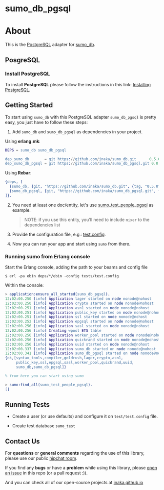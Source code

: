 # sumo_db_pgsql

# About

This is the [PostgreSQL](http://www.postgresql.org/download/) adapter for [sumo_db](https://github.com/inaka/sumo_db).


## PosgreSQL

### Install PostgreSQL

To install **PostgreSQL** please follow the instructions in this link:
[Installing PostgreSQL](https://wiki.postgresql.org/wiki/Detailed_installation_guides).


## Getting Started

To start using `sumo_db` with this PostgreSQL adapter `sumo_db_pgsql` is pretty easy, you just
have to follow these steps:

 1. Add `sumo_db` and `sumo_db_pgsql` as dependencies in your project.

Using **erlang.mk**:

```erlang
DEPS = sumo_db sumo_db_pgsql

dep_sumo_db       = git https://github.com/inaka/sumo_db.git      0.5.0
dep_sumo_db_pgsql = git https://github.com/inaka/sumo_db_pgsql.git 0.0.1
```

Using **Rebar**:

```erlang
{deps, [
  {sumo_db, {git, "https://github.com/inaka/sumo_db.git", {tag, "0.5.0"}}},
  {sumo_db_pgsql, {git, "https://github.com/inaka/sumo_db_pgsql.git", {tag, "0.0.1"}}}
]}.
```

 2. You need at least one doc/entity, let's use [sumo_test_people_pgsql](./test/sumo_test_people_pgsql.erl)
    as example.
    > NOTE: if you use this entity, you'll need to include `mixer` to the dependencies list

 3. Provide the configuration file, e.g.: [test.config](./tests/test.config).

 4. Now you can run your app and start using `sumo` from there.

### Running sumo from Erlang console

Start the Erlang console, adding the path to your beams and config file

    $ erl -pa ebin deps/*/ebin -config tests/test.config

Within the console:

```erlang
> application:ensure_all_started(sumo_db_pgsql).
12:02:00.250 [info] Application lager started on node nonode@nohost
12:02:00.250 [info] Application crypto started on node nonode@nohost
12:02:00.251 [info] Application asn1 started on node nonode@nohost
12:02:00.251 [info] Application public_key started on node nonode@nohost
12:02:00.251 [info] Application ssl started on node nonode@nohost
12:02:00.252 [info] Application epgsql started on node nonode@nohost
12:02:00.256 [info] Application sasl started on node nonode@nohost
12:02:00.256 [info] Creating wpool ETS table
12:02:00.256 [info] Application worker_pool started on node nonode@nohost
12:02:00.256 [info] Application quickrand started on node nonode@nohost
12:02:00.256 [info] Application uuid started on node nonode@nohost
12:02:00.337 [info] Application sumo_db started on node nonode@nohost
12:02:00.341 [info] Application sumo_db_pgsql started on node nonode@nohost
{ok,[syntax_tools,compiler,goldrush,lager,crypto,asn1,
     public_key,ssl,epgsql,sasl,worker_pool,quickrand,uuid,
     sumo_db,sumo_db_pgsql]}

% from here you can start using sumo

> sumo:find_all(sumo_test_people_pgsql).
[]
```


## Running Tests

- Create a user (or use defaults) and configure it on `test/test.config` file.

- Create test database `sumo_test`


## Contact Us

For **questions** or **general comments** regarding the use of this library,
please use our public [hipchat room](http://inaka.net/hipchat).

If you find any **bugs** or have a **problem** while using this library, please
[open an issue](https://github.com/inaka/sumo_db_pgsql/issues/new) in this repo (or a pull request :)).

And you can check all of our open-source projects at
[inaka.github.io](http://inaka.github.io)
